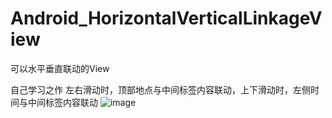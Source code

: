 # Android_HorizontalVerticalLinkageView
可以水平垂直联动的View

自己学习之作
左右滑动时，顶部地点与中间标签内容联动，上下滑动时，左侧时间与中间标签内容联动
![image](https://github.com/merhong2012/Android_HorizontalVerticalLinkageView/blob/master/ScreenFlow.gif )
